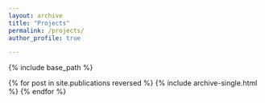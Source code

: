 ```yaml
---
layout: archive
title: "Projects"
permalink: /projects/
author_profile: true

---
```


{% include base_path %}

{% for post in site.publications reversed %}
  {% include archive-single.html %}
{% endfor %}
